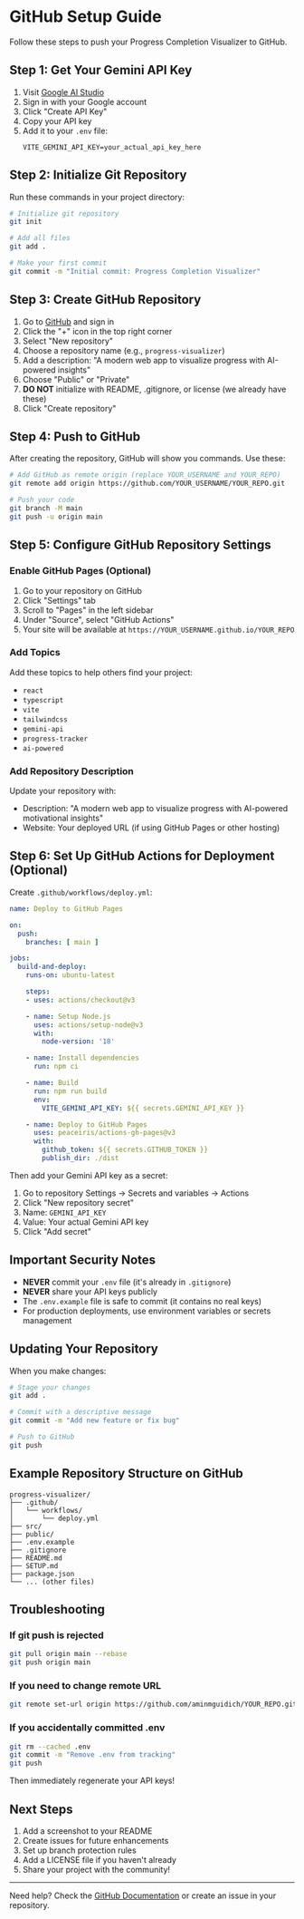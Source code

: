 # GitHub Setup Guide

Follow these steps to push your Progress Completion Visualizer to GitHub.

## Step 1: Get Your Gemini API Key

1. Visit [Google AI Studio](https://aistudio.google.com/app/apikey)
2. Sign in with your Google account
3. Click "Create API Key"
4. Copy your API key
5. Add it to your `.env` file:
   ```
   VITE_GEMINI_API_KEY=your_actual_api_key_here
   ```

## Step 2: Initialize Git Repository

Run these commands in your project directory:

```bash
# Initialize git repository
git init

# Add all files
git add .

# Make your first commit
git commit -m "Initial commit: Progress Completion Visualizer"
```

## Step 3: Create GitHub Repository

1. Go to [GitHub](https://github.com) and sign in
2. Click the "+" icon in the top right corner
3. Select "New repository"
4. Choose a repository name (e.g., `progress-visualizer`)
5. Add a description: "A modern web app to visualize progress with AI-powered insights"
6. Choose "Public" or "Private"
7. **DO NOT** initialize with README, .gitignore, or license (we already have these)
8. Click "Create repository"

## Step 4: Push to GitHub

After creating the repository, GitHub will show you commands. Use these:

```bash
# Add GitHub as remote origin (replace YOUR_USERNAME and YOUR_REPO)
git remote add origin https://github.com/YOUR_USERNAME/YOUR_REPO.git

# Push your code
git branch -M main
git push -u origin main
```

## Step 5: Configure GitHub Repository Settings

### Enable GitHub Pages (Optional)
1. Go to your repository on GitHub
2. Click "Settings" tab
3. Scroll to "Pages" in the left sidebar
4. Under "Source", select "GitHub Actions"
5. Your site will be available at `https://YOUR_USERNAME.github.io/YOUR_REPO`

### Add Topics
Add these topics to help others find your project:
- `react`
- `typescript`
- `vite`
- `tailwindcss`
- `gemini-api`
- `progress-tracker`
- `ai-powered`

### Add Repository Description
Update your repository with:
- Description: "A modern web app to visualize progress with AI-powered motivational insights"
- Website: Your deployed URL (if using GitHub Pages or other hosting)

## Step 6: Set Up GitHub Actions for Deployment (Optional)

Create `.github/workflows/deploy.yml`:

```yaml
name: Deploy to GitHub Pages

on:
  push:
    branches: [ main ]

jobs:
  build-and-deploy:
    runs-on: ubuntu-latest

    steps:
    - uses: actions/checkout@v3

    - name: Setup Node.js
      uses: actions/setup-node@v3
      with:
        node-version: '18'

    - name: Install dependencies
      run: npm ci

    - name: Build
      run: npm run build
      env:
        VITE_GEMINI_API_KEY: ${{ secrets.GEMINI_API_KEY }}

    - name: Deploy to GitHub Pages
      uses: peaceiris/actions-gh-pages@v3
      with:
        github_token: ${{ secrets.GITHUB_TOKEN }}
        publish_dir: ./dist
```

Then add your Gemini API key as a secret:
1. Go to repository Settings → Secrets and variables → Actions
2. Click "New repository secret"
3. Name: `GEMINI_API_KEY`
4. Value: Your actual Gemini API key
5. Click "Add secret"

## Important Security Notes

- **NEVER** commit your `.env` file (it's already in `.gitignore`)
- **NEVER** share your API keys publicly
- The `.env.example` file is safe to commit (it contains no real keys)
- For production deployments, use environment variables or secrets management

## Updating Your Repository

When you make changes:

```bash
# Stage your changes
git add .

# Commit with a descriptive message
git commit -m "Add new feature or fix bug"

# Push to GitHub
git push
```

## Example Repository Structure on GitHub

```
progress-visualizer/
├── .github/
│   └── workflows/
│       └── deploy.yml
├── src/
├── public/
├── .env.example
├── .gitignore
├── README.md
├── SETUP.md
├── package.json
└── ... (other files)
```

## Troubleshooting

### If git push is rejected
```bash
git pull origin main --rebase
git push origin main
```

### If you need to change remote URL
```bash
git remote set-url origin https://github.com/aminmguidich/YOUR_REPO.git
```

### If you accidentally committed .env
```bash
git rm --cached .env
git commit -m "Remove .env from tracking"
git push
```
Then immediately regenerate your API keys!

## Next Steps

1. Add a screenshot to your README
2. Create issues for future enhancements
3. Set up branch protection rules
4. Add a LICENSE file if you haven't already
5. Share your project with the community!

---

Need help? Check the [GitHub Documentation](https://docs.github.com) or create an issue in your repository.
